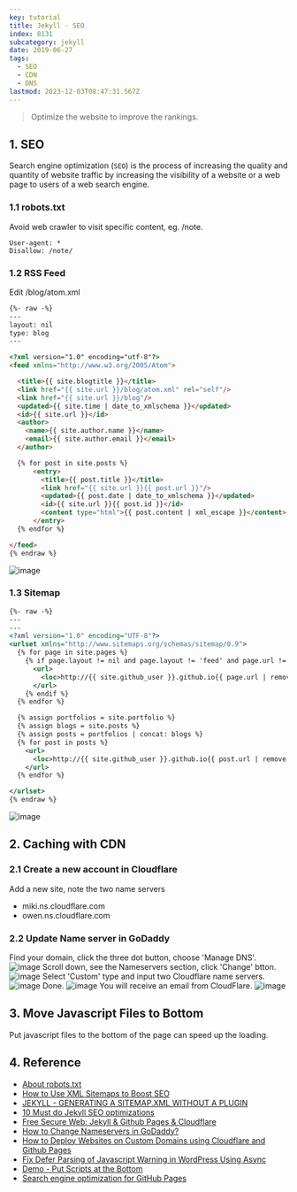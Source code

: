 ```yaml
---
key: tutorial
title: Jekyll - SEO
index: 8131
subcategory: jekyll
date: 2019-06-27
tags:
  - SEO
  - CDN
  - DNS
lastmod: 2023-12-03T08:47:31.567Z
---
```


> Optimize the website to improve the rankings.

## 1. SEO

Search engine optimization (`SEO`) is the process of increasing the quality and quantity of website traffic by increasing the visibility of a website or a web page to users of a web search engine.

### 1.1 robots.txt

Avoid web crawler to visit specific content, eg. /note.

```raw
User-agent: *
Disallow: /note/
```

### 1.2 RSS Feed

Edit /blog/atom.xml

```html
{%- raw -%}
---
layout: nil
type: blog
---

<?xml version="1.0" encoding="utf-8"?>
<feed xmlns="http://www.w3.org/2005/Atom">

  <title>{{ site.blogtitle }}</title>
  <link href="{{ site.url }}/blog/atom.xml" rel="self"/>
  <link href="{{ site.url }}/blog"/>
  <updated>{{ site.time | date_to_xmlschema }}</updated>
  <id>{{ site.url }}</id>
  <author>
    <name>{{ site.author.name }}</name>
    <email>{{ site.author.email }}</email>
  </author>

  {% for post in site.posts %}
      <entry>
        <title>{{ post.title }}</title>
        <link href="{{ site.url }}{{ post.url }}"/>
        <updated>{{ post.date | date_to_xmlschema }}</updated>
        <id>{{ site.url }}{{ post.id }}</id>
        <content type="html">{{ post.content | xml_escape }}</content>
      </entry>
  {% endfor %}

</feed>
{% endraw %}
```

![image](/assets/images/jekyll/8131/rssfeed.png)

### 1.3 Sitemap

```xml
{%- raw -%}
---
---
<?xml version="1.0" encoding="UTF-8"?>
<urlset xmlns="http://www.sitemaps.org/schemas/sitemap/0.9">
  {% for page in site.pages %}
    {% if page.layout != nil and page.layout != 'feed' and page.url != '/note/' and page.url != '/index_note/' and page.url != '/index_tutorial/' and page.url != '/search/' and page.url != '/blog/atom.xml' and page.url != '/contact/'%}
      <url>
        <loc>http://{{ site.github_user }}.github.io{{ page.url | remove: 'index.html' }}</loc>
      </url>
    {% endif %}
  {% endfor %}

  {% assign portfolios = site.portfolio %}
  {% assign blogs = site.posts %}
  {% assign posts = portfolios | concat: blogs %}
  {% for post in posts %}
    <url>
      <loc>http://{{ site.github_user }}.github.io{{ post.url | remove: 'index.html' }}</loc>
    </url>
  {% endfor %}

</urlset>
{% endraw %}
```

![image](/assets/images/jekyll/8131/sitemap.png)

## 2. Caching with CDN

### 2.1 Create a new account in Cloudflare

Add a new site, note the two name servers

* miki.ns.cloudflare.com
* owen.ns.cloudflare.com

### 2.2 Update Name server in GoDaddy

Find your domain, click the three dot button, choose 'Manage DNS'.
![image](/assets/images/jekyll/8131/godaddy_mydomains.png)
Scroll down, see the Nameservers section, click 'Change' btton.
![image](/assets/images/jekyll/8131/godaddy_nameservers.png)
Select 'Custom' type and input two Cloudflare name servers.
![image](/assets/images/jekyll/8131/godaddy_changenameserver.png)
Done.
![image](/assets/images/jekyll/8131/godaddy_done.png)
You will receive an email from CloudFlare.
![image](/assets/images/jekyll/8131/cloudflare_notification.png)

## 3. Move Javascript Files to Bottom

Put javascript files to the bottom of the page can speed up the loading.

## 4. Reference

* [About robots.txt](https://www.robotstxt.org/robotstxt.html)
* [How to Use XML Sitemaps to Boost SEO](https://www.searchenginejournal.com/xml-sitemaps-seo/)
* [JEKYLL - GENERATING A SITEMAP.XML WITHOUT A PLUGIN](http://www.independent-software.com/generating-a-sitemap-xml-with-jekyll-without-a-plugin.html)
* [10 Must do Jekyll SEO optimizations](https://blog.webjeda.com/optimize-jekyll-seo/)
* [Free Secure Web: Jekyll & Github Pages & Cloudflare](https://martin.ankerl.com/2017/07/22/free-secure-web-jekyll-github-pages-cloudflare/)
* [How to Change Nameservers in GoDaddy?](https://www.webnots.com/how-to-change-nameservers-in-godaddy/)
* [How to Deploy Websites on Custom Domains using Cloudflare and Github Pages](https://medium.com/crowdbotics/annie-azana-how-to-deploy-websites-using-cloudflare-and-github-pages-c415c55fea36)
* [Fix Defer Parsing of Javascript Warning in WordPress Using Async](https://www.collectiveray.com/defer-parsing-of-javascript-wordpress-async)
* [Demo - Put Scripts at the Bottom](http://stevesouders.com/examples/rule-js-bottom.php)
* [Search engine optimization for GitHub Pages](https://help.github.com/en/articles/search-engine-optimization-for-github-pages)
